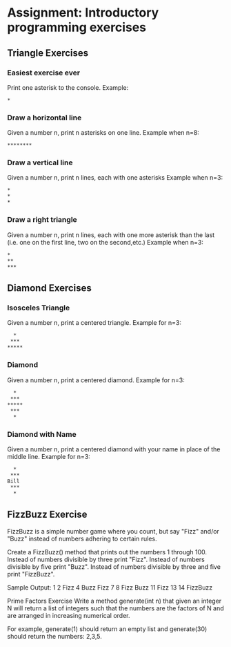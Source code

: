 # Assignment: Introductory programming exercises

## Triangle Exercises

### Easiest exercise ever

Print one asterisk to the console.
Example:

`* `
### Draw a horizontal line

Given a number n, print n asterisks on one line.
Example when n=8:

`` ******** ``

### Draw a vertical line

Given a number n, print n lines, each with one asterisks
Example when n=3:
```
*
*
*
```

### Draw a right triangle

Given a number n, print n lines, each with one more asterisk than the last (i.e. one on the first line, two on the second,etc.) 
Example when n=3:
```
*
**
***

```


## Diamond Exercises

### Isosceles Triangle

Given a number n, print a centered triangle. Example for n=3:
```
  *
 ***
*****

```
### Diamond

Given a number n, print a centered diamond. Example for n=3:
```
  *
 ***
*****
 ***
  *
```

### Diamond with Name

Given a number n, print a centered diamond with your name in place of the middle line. Example for n=3:
```
  *
 ***
Bill
 ***
  *
```

## FizzBuzz Exercise
FizzBuzz is a simple number game where you count, but say "Fizz" and/or "Buzz" instead of numbers adhering to certain rules.

Create a FizzBuzz() method that prints out the numbers 1 through 100.
Instead of numbers divisible by three print "Fizz".
Instead of numbers divisible by five print "Buzz".
Instead of numbers divisible by three and five print "FizzBuzz".

Sample Output:
1
2
Fizz
4
Buzz
Fizz
7
8
Fizz
Buzz
11
Fizz
13
14
FizzBuzz

Prime Factors Exercise
Write a method generate(int n) that given an integer N will return a list of integers such that the numbers are the factors of N and are arranged in increasing numerical order.

For example, generate(1) should return an empty list and generate(30) should return the numbers: 2,3,5.